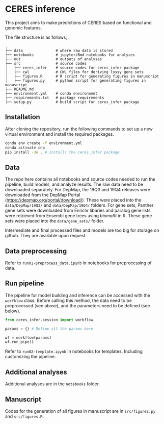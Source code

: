 # CERES inference

This project aims to make predictions of CERES based on functional and genomic features. 

The file structure is as follows,
```
.
├── data               # where raw data is stored
├── notebooks          # jupyter/Rmd notebooks for analyses
├── out                # outputs of analyses
├── src                # source codes
│   ├── ceres_infer    # source codes for ceres_infer package
│   ├── cwl            # CWL files for deriving lossy gene sets
│   ├── figures.R      # R script for generating figures in manuscript
│   ├── figures.py     # python script for generating figures in manuscript
├── README.md
├── environment.yml    # conda environment
├── requirements.txt   # package requirements
├── setup.py           # build script for ceres_infer package
```

## Installation
After cloning the repository, run the following commands to set up a new virtual environment and install the required packages.

```bash
conda env create -f environment.yml
conda activate cnp
pip install -Ue . # installs the ceres_infer package
```

## Data
The repo here contains all notebooks and source codes needed to run the pipeline, build models, and analyze results. 
The raw data need to be downloaded separately. For DepMap, the 19Q3 and 19Q4 releases were downloaded from the DepMap Portal (https://depmap.org/portal/download/). These were placed into the `data/DepMap/19Q3/` and `data/DepMap/19Q4/` folders.
For gene sets, Panther gene sets were downloaded from Enrichr libaries and paralog gene lists were retrieved from Ensembl gene trees using _biomaRt_ in R. These gene sets were placed into the `data/gene_sets/` folder.

Intermediate and final processed files and models are too big for storage on github. They are available upon request.

## Data preprocessing

Refer to `run01-preprocess_data.ipynb` in notebooks for preprocessing of data.

## Run pipeline

The pipeline for model building and inference can be accessed with the `worfklow` class. Before calling this method, the data need to be preprocessed (see above), and the parameters need to be defined (see below).

```python
from ceres_infer.session import workflow

params = {} # Define all the params here

wf = workflow(params)
wf.run_pipe()
```

Refer to `run02-template.ipynb` in notebooks for templates. Including customizing the pipeline.

## Additional analyses

Additional analyses are in the `notebooks` folder.

## Manuscript

Codes for the generation of all figures in manuscript are in `src/figures.py` and `src/figures.R`.
